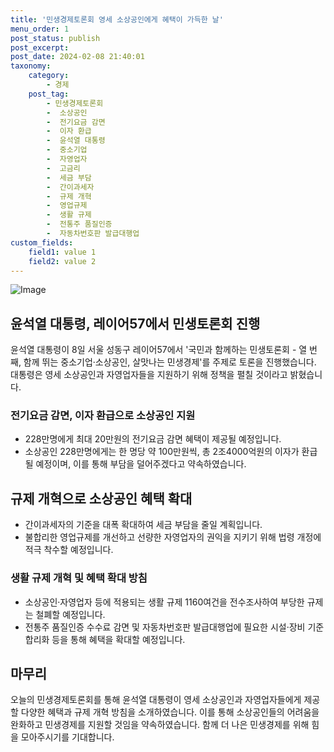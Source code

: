 ```yaml
---
title: '민생경제토론회 영세 소상공인에게 혜택이 가득한 날'
menu_order: 1
post_status: publish
post_excerpt: 
post_date: 2024-02-08 21:40:01
taxonomy:
    category:
        - 경제
    post_tag:
        - 민생경제토론회
        -  소상공인
        -  전기요금 감면
        -  이자 환급
        -  윤석열 대통령
        -  중소기업
        -  자영업자
        -  고금리
        -  세금 부담
        -  간이과세자
        -  규제 개혁
        -  영업규제
        -  생활 규제
        -  전통주 품질인증
        -  자동차번호판 발급대행업
custom_fields:
    field1: value 1
    field2: value 2
---
```


![Image](https://imgnews.pstatic.net/image/030/2024/02/08/0003179976_001_20240208135801077.jpg?type=w647)

## 윤석열 대통령, 레이어57에서 민생토론회 진행
윤석열 대통령이 8일 서울 성동구 레이어57에서 '국민과 함께하는 민생토론회 - 열 번째, 함께 뛰는 중소기업·소상공인, 살맛나는 민생경제'를 주제로 토론을 진행했습니다. 대통령은 영세 소상공인과 자영업자들을 지원하기 위해 정책을 펼칠 것이라고 밝혔습니다.
### 전기요금 감면, 이자 환급으로 소상공인 지원
- 228만명에게 최대 20만원의 전기요금 감면 혜택이 제공될 예정입니다.
- 소상공인 228만명에게는 한 명당 약 100만원씩, 총 2조4000억원의 이자가 환급될 예정이며, 이를 통해 부담을 덜어주겠다고 약속하였습니다.
## 규제 개혁으로 소상공인 혜택 확대
- 간이과세자의 기준을 대폭 확대하여 세금 부담을 줄일 계획입니다.
- 불합리한 영업규제를 개선하고 선량한 자영업자의 권익을 지키기 위해 법령 개정에 적극 착수할 예정입니다.
### 생활 규제 개혁 및 혜택 확대 방침
- 소상공인·자영업자 등에 적용되는 생활 규제 1160여건을 전수조사하여 부당한 규제는 철폐할 예정입니다.
- 전통주 품질인증 수수료 감면 및 자동차번호판 발급대행업에 필요한 시설·장비 기준 합리화 등을 통해 혜택을 확대할 예정입니다.
## 마무리
오늘의 민생경제토론회를 통해 윤석열 대통령이 영세 소상공인과 자영업자들에게 제공할 다양한 혜택과 규제 개혁 방침을 소개하였습니다. 이를 통해 소상공인들의 어려움을 완화하고 민생경제를 지원할 것임을 약속하였습니다. 함께 더 나은 민생경제를 위해 힘을 모아주시기를 기대합니다.
